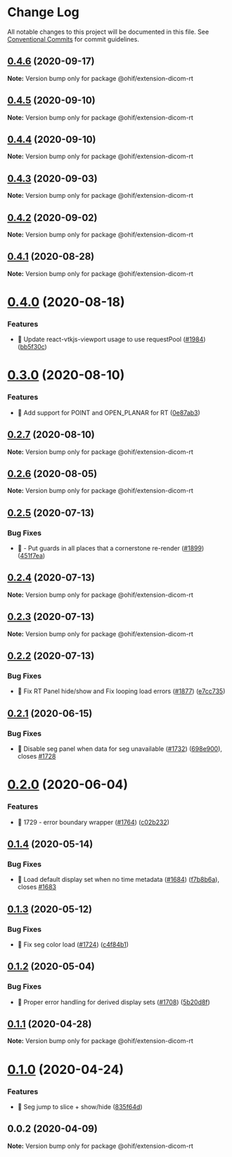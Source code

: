 # Change Log

All notable changes to this project will be documented in this file.
See [Conventional Commits](https://conventionalcommits.org) for commit guidelines.

## [0.4.6](https://github.com/OHIF/Viewers/compare/@ohif/extension-dicom-rt@0.4.5...@ohif/extension-dicom-rt@0.4.6) (2020-09-17)

**Note:** Version bump only for package @ohif/extension-dicom-rt





## [0.4.5](https://github.com/OHIF/Viewers/compare/@ohif/extension-dicom-rt@0.4.4...@ohif/extension-dicom-rt@0.4.5) (2020-09-10)

**Note:** Version bump only for package @ohif/extension-dicom-rt





## [0.4.4](https://github.com/OHIF/Viewers/compare/@ohif/extension-dicom-rt@0.4.3...@ohif/extension-dicom-rt@0.4.4) (2020-09-10)

**Note:** Version bump only for package @ohif/extension-dicom-rt





## [0.4.3](https://github.com/OHIF/Viewers/compare/@ohif/extension-dicom-rt@0.4.2...@ohif/extension-dicom-rt@0.4.3) (2020-09-03)

**Note:** Version bump only for package @ohif/extension-dicom-rt





## [0.4.2](https://github.com/OHIF/Viewers/compare/@ohif/extension-dicom-rt@0.4.1...@ohif/extension-dicom-rt@0.4.2) (2020-09-02)

**Note:** Version bump only for package @ohif/extension-dicom-rt





## [0.4.1](https://github.com/OHIF/Viewers/compare/@ohif/extension-dicom-rt@0.4.0...@ohif/extension-dicom-rt@0.4.1) (2020-08-28)

**Note:** Version bump only for package @ohif/extension-dicom-rt





# [0.4.0](https://github.com/OHIF/Viewers/compare/@ohif/extension-dicom-rt@0.3.0...@ohif/extension-dicom-rt@0.4.0) (2020-08-18)


### Features

* 🎸 Update react-vtkjs-viewport usage to use requestPool ([#1984](https://github.com/OHIF/Viewers/issues/1984)) ([bb5f30c](https://github.com/OHIF/Viewers/commit/bb5f30ce2a0192d2e021beaaadfff22fd38e17b9))





# [0.3.0](https://github.com/OHIF/Viewers/compare/@ohif/extension-dicom-rt@0.2.7...@ohif/extension-dicom-rt@0.3.0) (2020-08-10)


### Features

* 🎸 Add support for POINT and OPEN_PLANAR for RT ([0e87ab3](https://github.com/OHIF/Viewers/commit/0e87ab37c29fcf9af74bbcefca854c6e6b8707bc))





## [0.2.7](https://github.com/OHIF/Viewers/compare/@ohif/extension-dicom-rt@0.2.6...@ohif/extension-dicom-rt@0.2.7) (2020-08-10)

**Note:** Version bump only for package @ohif/extension-dicom-rt





## [0.2.6](https://github.com/OHIF/Viewers/compare/@ohif/extension-dicom-rt@0.2.5...@ohif/extension-dicom-rt@0.2.6) (2020-08-05)

**Note:** Version bump only for package @ohif/extension-dicom-rt





## [0.2.5](https://github.com/OHIF/Viewers/compare/@ohif/extension-dicom-rt@0.2.4...@ohif/extension-dicom-rt@0.2.5) (2020-07-13)


### Bug Fixes

* 🐛 - Put guards in all places that a cornerstone re-render ([#1899](https://github.com/OHIF/Viewers/issues/1899)) ([451f7ea](https://github.com/OHIF/Viewers/commit/451f7eab9258e7a193eb362e0926b13aedc4b3c9))





## [0.2.4](https://github.com/OHIF/Viewers/compare/@ohif/extension-dicom-rt@0.2.3...@ohif/extension-dicom-rt@0.2.4) (2020-07-13)

**Note:** Version bump only for package @ohif/extension-dicom-rt





## [0.2.3](https://github.com/OHIF/Viewers/compare/@ohif/extension-dicom-rt@0.2.2...@ohif/extension-dicom-rt@0.2.3) (2020-07-13)

**Note:** Version bump only for package @ohif/extension-dicom-rt





## [0.2.2](https://github.com/OHIF/Viewers/compare/@ohif/extension-dicom-rt@0.2.1...@ohif/extension-dicom-rt@0.2.2) (2020-07-13)


### Bug Fixes

* 🐛 Fix RT Panel hide/show and Fix looping load errors ([#1877](https://github.com/OHIF/Viewers/issues/1877)) ([e7cc735](https://github.com/OHIF/Viewers/commit/e7cc735c03d02eeb0d3af4ba02c15ed4f81bbec2))





## [0.2.1](https://github.com/OHIF/Viewers/compare/@ohif/extension-dicom-rt@0.2.0...@ohif/extension-dicom-rt@0.2.1) (2020-06-15)


### Bug Fixes

* 🐛 Disable seg panel when data for seg unavailable ([#1732](https://github.com/OHIF/Viewers/issues/1732)) ([698e900](https://github.com/OHIF/Viewers/commit/698e900b85121d3c2a46747c443ef69fb7a8c95b)), closes [#1728](https://github.com/OHIF/Viewers/issues/1728)





# [0.2.0](https://github.com/OHIF/Viewers/compare/@ohif/extension-dicom-rt@0.1.4...@ohif/extension-dicom-rt@0.2.0) (2020-06-04)


### Features

* 🎸 1729 - error boundary wrapper ([#1764](https://github.com/OHIF/Viewers/issues/1764)) ([c02b232](https://github.com/OHIF/Viewers/commit/c02b232b0cc24f38af5d5e3831d987d048e60ada))





## [0.1.4](https://github.com/OHIF/Viewers/compare/@ohif/extension-dicom-rt@0.1.3...@ohif/extension-dicom-rt@0.1.4) (2020-05-14)


### Bug Fixes

* 🐛 Load default display set when no time metadata ([#1684](https://github.com/OHIF/Viewers/issues/1684)) ([f7b8b6a](https://github.com/OHIF/Viewers/commit/f7b8b6a41c4626084ef56b0fdf7363e914b143c4)), closes [#1683](https://github.com/OHIF/Viewers/issues/1683)





## [0.1.3](https://github.com/OHIF/Viewers/compare/@ohif/extension-dicom-rt@0.1.2...@ohif/extension-dicom-rt@0.1.3) (2020-05-12)


### Bug Fixes

* 🐛 Fix seg color load ([#1724](https://github.com/OHIF/Viewers/issues/1724)) ([c4f84b1](https://github.com/OHIF/Viewers/commit/c4f84b1174d04ba84d37ed89b6d7ab541be28181))





## [0.1.2](https://github.com/OHIF/Viewers/compare/@ohif/extension-dicom-rt@0.1.1...@ohif/extension-dicom-rt@0.1.2) (2020-05-04)


### Bug Fixes

* 🐛 Proper error handling for derived display sets ([#1708](https://github.com/OHIF/Viewers/issues/1708)) ([5b20d8f](https://github.com/OHIF/Viewers/commit/5b20d8f323e4b3ef9988f2f2ab672d697b6da409))





## [0.1.1](https://github.com/OHIF/Viewers/compare/@ohif/extension-dicom-rt@0.1.0...@ohif/extension-dicom-rt@0.1.1) (2020-04-28)

**Note:** Version bump only for package @ohif/extension-dicom-rt





# [0.1.0](https://github.com/OHIF/Viewers/compare/@ohif/extension-dicom-rt@0.0.2...@ohif/extension-dicom-rt@0.1.0) (2020-04-24)


### Features

* 🎸 Seg jump to slice + show/hide ([835f64d](https://github.com/OHIF/Viewers/commit/835f64d47a9994f6a25aaf3941a4974e215e7e7f))





## 0.0.2 (2020-04-09)

**Note:** Version bump only for package @ohif/extension-dicom-rt

